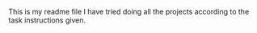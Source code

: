 This is my readme file 
I have tried doing all the projects according to the task instructions given.